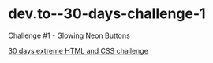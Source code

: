 # dev.to--30-days-challenge-1

Challenge #1 - Glowing Neon Buttons

[30 days extreme HTML and CSS challenge](https://dev.to/somanathgoudar/30dayschallenge-30-days-extreme-html-css-challenge-50k1)

<!-- 1-Glowing Neon Buttons [demo](https://raw.githack.com/zbkllz/dev.to--30-days-challenge/tree/main/1-glowing-buttons)
2-Neumorphism Login Form [demo] -->